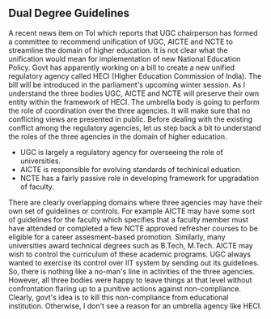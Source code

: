 ## Dual Degree Guidelines

A recent news item on ToI which reports that UGC chairperson has formed a committee to recommend unification of UGC, AICTE and NCTE to streamline
the domain of higher education. It is not clear what the unification would mean for implementation of new National Education Policy. Govt has 
apparently working on a bill to create a new unified regulatory agency called HECI (Higher Education Commission of India). The bill will be
introduced in the parliament's upcoming winter session. As I understand the three bodies UGC, AICTE and NCTE will preserve their own entity 
within the framework of HECI. The umbrella body is going to perform the role of coordination over the three agencies. It will make sure that
no conflicting views are presented in public. Before dealing with the existing conflict among the regulatory agencies, let us step back a bit to
understand the roles of the three agencies in the domain of higher education.

- UGC is largely a regulatory agency for overseeing the role of universities.
- AICTE is responsible for evolving standards of techinical eduation.
- NCTE has a fairly passive role in developing framework for upgradation of faculty.

There are clearly overlapping domains where three agencies may have their own set of guidelines or controls. For example AICTE may have 
some sort of guidelines for the faculty which specifies that a faculty member must have attended or completed a few  NCTE approved refresher 
courses to be eligible for a career assesment-based promotion. Similarly, many universities award technical degrees such as B.Tech, M.Tech.
AICTE may wish to control the curriculum of these academic programs. UGC always wanted to exercise its control over IIT system by sending
out its guidelines. So, there is nothing like a no-man's line in activities of the three agencies. However, all three bodies were happy to
leave things at that level without confrontation flaring up to a punitive actions against non-compliance. Clearly, govt's idea is to kill
this non-compliance from educational institution. Otherwise, I don't see a reason for an umbrella agency like HECI. 
